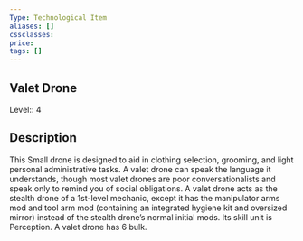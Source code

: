 ```yaml
---
Type: Technological Item
aliases: []
cssclasses:
price: 
tags: []
---
```


## Valet Drone

Level:: 4

## Description

This Small drone is designed to aid in clothing selection, grooming, and light personal administrative tasks. A valet drone can speak the language it understands, though most valet drones are poor conversationalists and speak only to remind you of social obligations. A valet drone acts as the stealth drone of a 1st-level mechanic, except it has the manipulator arms mod and tool arm mod (containing an integrated hygiene kit and oversized mirror) instead of the stealth drone’s normal initial mods. Its skill unit is Perception. A valet drone has 6 bulk.
